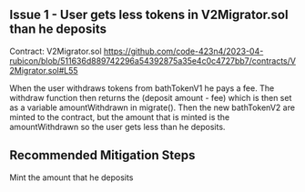 ## Issue 1 - User gets less tokens in V2Migrator.sol than he deposits

Contract: V2Migrator.sol
https://github.com/code-423n4/2023-04-rubicon/blob/511636d889742296a54392875a35e4c0c4727bb7/contracts/V2Migrator.sol#L55

When the user withdraws tokens from bathTokenV1 he pays a fee. The withdraw function then returns the (deposit amount - fee) which is then set as a variable amountWithdrawn in migrate(). Then the new bathTokenV2 are minted to the contract, but the amount that is minted is the amountWithdrawn so the user gets less than he deposits.

## Recommended Mitigation Steps
Mint the amount that he deposits

